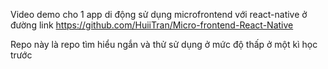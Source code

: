 Video demo cho 1 app di động sử dụng microfrontend với react-native ở đường link https://github.com/HuiiTran/Micro-frontend-React-Native

Repo này là repo tìm hiểu ngắn và thử sử dụng ở mức độ thấp ở một kì học trước
